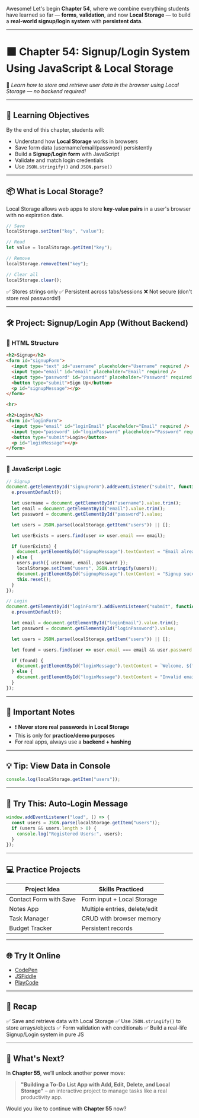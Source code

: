 Awesome! Let's begin **Chapter 54**, where we combine everything students have learned so far — **forms**, **validation**, and now **Local Storage** — to build a **real-world signup/login system** with **persistent data**.

---

# 🟩 Chapter 54: Signup/Login System Using JavaScript & Local Storage

🎯 *Learn how to store and retrieve user data in the browser using Local Storage — no backend required!*

---

## 🔑 Learning Objectives

By the end of this chapter, students will:

* Understand how **Local Storage** works in browsers
* Save form data (username/email/password) persistently
* Build a **Signup/Login form** with JavaScript
* Validate and match login credentials
* Use `JSON.stringify()` and `JSON.parse()`

---

## 📦 What is Local Storage?

Local Storage allows web apps to store **key-value pairs** in a user's browser with no expiration date.

```js
// Save
localStorage.setItem("key", "value");

// Read
let value = localStorage.getItem("key");

// Remove
localStorage.removeItem("key");

// Clear all
localStorage.clear();
```

✅ Stores strings only
✅ Persistent across tabs/sessions
❌ Not secure (don't store real passwords!)

---

## 🛠️ Project: Signup/Login App (Without Backend)

### 🧩 HTML Structure

```html
<h2>Signup</h2>
<form id="signupForm">
  <input type="text" id="username" placeholder="Username" required />
  <input type="email" id="email" placeholder="Email" required />
  <input type="password" id="password" placeholder="Password" required />
  <button type="submit">Sign Up</button>
  <p id="signupMessage"></p>
</form>

<hr>

<h2>Login</h2>
<form id="loginForm">
  <input type="email" id="loginEmail" placeholder="Email" required />
  <input type="password" id="loginPassword" placeholder="Password" required />
  <button type="submit">Login</button>
  <p id="loginMessage"></p>
</form>
```

---

### 🧠 JavaScript Logic

```js
// Signup
document.getElementById("signupForm").addEventListener("submit", function (e) {
  e.preventDefault();

  let username = document.getElementById("username").value.trim();
  let email = document.getElementById("email").value.trim();
  let password = document.getElementById("password").value;

  let users = JSON.parse(localStorage.getItem("users")) || [];

  let userExists = users.find(user => user.email === email);

  if (userExists) {
    document.getElementById("signupMessage").textContent = "Email already exists!";
  } else {
    users.push({ username, email, password });
    localStorage.setItem("users", JSON.stringify(users));
    document.getElementById("signupMessage").textContent = "Signup successful!";
    this.reset();
  }
});

// Login
document.getElementById("loginForm").addEventListener("submit", function (e) {
  e.preventDefault();

  let email = document.getElementById("loginEmail").value.trim();
  let password = document.getElementById("loginPassword").value;

  let users = JSON.parse(localStorage.getItem("users")) || [];

  let found = users.find(user => user.email === email && user.password === password);

  if (found) {
    document.getElementById("loginMessage").textContent = `Welcome, ${found.username}!`;
  } else {
    document.getElementById("loginMessage").textContent = "Invalid email or password!";
  }
});
```

---

## 🔐 Important Notes

* ❗ **Never store real passwords in Local Storage**
* This is only for **practice/demo purposes**
* For real apps, always use a **backend + hashing**

---

## 💡 Tip: View Data in Console

```js
console.log(localStorage.getItem("users"));
```

---

## 🧪 Try This: Auto-Login Message

```js
window.addEventListener("load", () => {
  const users = JSON.parse(localStorage.getItem("users"));
  if (users && users.length > 0) {
    console.log("Registered Users:", users);
  }
});
```

---

## 💻 Practice Projects

| Project Idea           | Skills Practiced              |
| ---------------------- | ----------------------------- |
| Contact Form with Save | Form input + Local Storage    |
| Notes App              | Multiple entries, delete/edit |
| Task Manager           | CRUD with browser memory      |
| Budget Tracker         | Persistent records            |

---

## 🌐 Try It Online

* [CodePen](https://codepen.io)
* [JSFiddle](https://jsfiddle.net)
* [PlayCode](https://playcode.io)

---

## 🧠 Recap

✅ Save and retrieve data with Local Storage
✅ Use `JSON.stringify()` to store arrays/objects
✅ Form validation with conditionals
✅ Build a real-life Signup/Login system in pure JS

---

## 🔮 What's Next?

In **Chapter 55**, we’ll unlock another power move:

> **"Building a To-Do List App with Add, Edit, Delete, and Local Storage"** – an interactive project to manage tasks like a real productivity app.

Would you like to continue with **Chapter 55** now?
